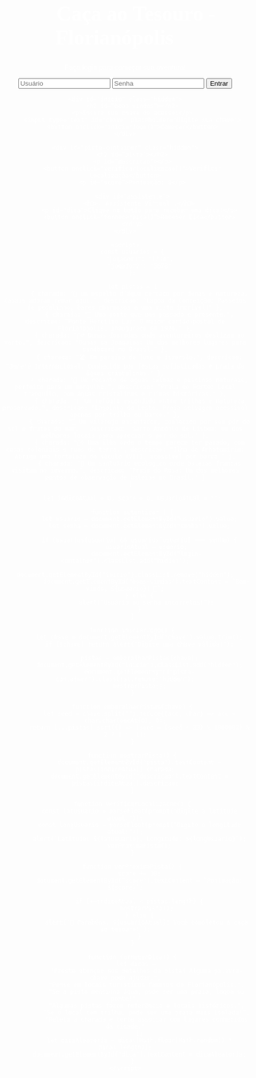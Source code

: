 <!DOCTYPE html>
<html lang="pt-br">
<head>
    <meta charset="UTF-8">
    <meta name="viewport" content="width=device-width, initial-scale=1.0">
    <title>Caça ao Tesouro - Florianópolis</title>
    <link href="https://fonts.googleapis.com/css2?family=Dancing+Script:wght@700&family=Poppins:wght@400;600&display=swap" rel="stylesheet">
    <style>
        body {
            font-family: 'Poppins', sans-serif;
            text-align: center;
            margin: 0;
            padding: 0;
            background: url('https://drive.google.com/uc?export=view&id=1miMk1WTVpS_tOcfJNYrD-B_b2uxdAtc_') no-repeat center center fixed;
            background-size: cover;
            color: #fff;
        }
        h1 {
            font-family: 'Dancing Script', cursive;
            font-size: 3em;
            margin-top: 20px;
        }
        #login-container, #inicio, #pista-container, #medalhas-container {
            margin-top: 50px;
        }
        .hidden {
            display: none;
        }
        #assistente {
            background: rgba(255, 255, 255, 0.2);
            padding: 15px;
            border-radius: 10px;
            margin-top: 20px;
        }
    </style>
</head>
<body>
    <div id="login-container">
        <h1>🌸 Caça ao Tesouro - Florianópolis 🌸</h1>
        <p>Faça login para começar sua aventura!</p>
        <input type="text" id="usuario" placeholder="Usuário">
        <input type="password" id="senha" placeholder="Senha">
        <button onclick="autenticar()">Entrar</button>
    </div>

    <div id="inicio" class="hidden">
        <h2 id="boas-vindas"></h2>
        <p>Insira sua chave de acesso:</p>
        <input type="text" id="chave" placeholder="Digite sua chave">
        <button onclick="iniciarJogo()">Começar</button>
    </div>

    <div id="pista-container" class="hidden">
        <h2 id="pista"></h2>
        <p id="descricao"></p>
        <button onclick="verificarLocalizacao()">Verificar Localização</button>
        <p id="score">Pontuação: 0</p>

        <div id="assistente">
            <h3>💡 Assistente Virtual 💡</h3>
            <p id="dica">Clique no botão para receber uma dica!</p>
            <button onclick="fornecerDica()">Receber Dica</button>
        </div>
    </div>

    <script>
        const usuarios = {
            "jogador1": "1234",
            "jogador2": "5678"
        };

        let pistas = [
            { charada: "🌊 Um espelho d’água cercado por dunas e natureza. Casais adoram remar aqui.", descricao: "Lagoa da Conceição: Passeios de pedalinho, bares charmosos e uma vista incrível!" },
            { charada: "🌉 Uma ponte que une passado e presente.", descricao: "Ponte Hercílio Luz: O maior cartão-postal de Florianópolis, inaugurado em 1926." },
            { charada: "🏄‍♂️ Dunas douradas onde aventureiros deslizam ao vento.", descricao: "Dunas da Joaquina: Um dos melhores lugares para sandboard no Brasil." },
            { charada: "🏖️ Um paraíso de luxo e diversão.", descricao: "Jurerê Internacional: Conhecida por festas sofisticadas e praia de águas cristalinas." },
            { charada: "🐚 Um recanto de águas calmas e piscinas naturais, perfeito para um mergulho.", descricao: "Praia do Forte: Local tranquilo, com águas cristalinas e ruínas históricas." },
            { charada: "🌴 Um refúgio escondido entre trilhas e natureza preservada.", descricao: "Lagoinha do Leste: Praia selvagem acessível apenas por trilha ou barco." },
            { charada: "🍤 Um vilarejo encantador, conhecido por seu pôr do sol e frutos do mar.", descricao: "Santo Antônio de Lisboa: Um dos melhores locais para apreciar o pôr do sol." },
            { charada: "🚣‍♀️ Uma ilha onde o tempo parece ter parado, com casas coloniais e ruas de terra.", descricao: "Ilha de Anhatomirim: Abriga uma fortaleza do século XVIII, acessível por barco." },
            { charada: "🐳 Um santuário ecológico onde baleias francas visitam no inverno.", descricao: "Praia do Rosa: Um dos melhores pontos de observação de baleias no Brasil." }
        ];

        let indiceAtual = 0, score = 0, usuarioAtual = "";

        function autenticar() {
            let usuario = document.getElementById("usuario").value;
            let senha = document.getElementById("senha").value;

            if (usuarios[usuario] && usuarios[usuario] === senha) {
                usuarioAtual = usuario;
                document.getElementById("login-container").classList.add("hidden");
                document.getElementById("inicio").classList.remove("hidden");
                document.getElementById("boas-vindas").textContent = `Bem-vindo, ${usuario}! 🌟`;
            } else {
                alert("Usuário ou senha incorretos!");
            }
        }

        function iniciarJogo() {
            let chave = document.getElementById("chave").value.trim();
            if (!chave) return alert("Digite uma chave válida!");

            pistas = embaralharPistas(chave);
            document.getElementById("inicio").classList.add("hidden");
            document.getElementById("pista-container").classList.remove("hidden");
            mostrarPista();
        }

        function embaralharPistas(chave) {
            let seed = chave.split("").reduce((acc, char) => acc + char.charCodeAt(0), 0);
            return [...pistas].sort(() => (seed = (seed * 33) % 1000003) % 2 ? 1 : -1);
        }

        function mostrarPista() {
            document.getElementById("pista").textContent = pistas[indiceAtual].charada;
            document.getElementById("descricao").textContent = pistas[indiceAtual].descricao;
        }

        function verificarLocalizacao() {
            const latUsuario = parseFloat(prompt("Digite a latitude atual:"));
            const longUsuario = parseFloat(prompt("Digite a longitude atual:"));
            alert(`Latitude: ${latUsuario}, Longitude: ${longUsuario}`);
            verProximaPista();
        }

        function verProximaPista() {
            score += 10;
            document.getElementById("score").textContent = `Pontuação: ${score}`;

            if (++indiceAtual < pistas.length) {
                mostrarPista();
            } else {
                alert(`🎉 Parabéns, ${usuarioAtual}! Você completou a caça ao tesouro!`);
            }
        }

        function fornecerDica() {
            let dicas = [
                "Preste atenção nos detalhes da pista! Alguma palavra-chave pode ajudar.",
                "Pense em locais turísticos famosos de Florianópolis.",
                "Se a pista menciona água, pode ser uma praia, lagoa ou ponte!",
                "Algumas pistas fazem referência a locais históricos.",
                "Se o local tem trilha, pode ser uma praia mais isolada!",
                "Releia a charada e tente associar com lugares conhecidos da cidade."
            ];
            let dicaAleatoria = dicas[Math.floor(Math.random() * dicas.length)];
            document.getElementById("dica").textContent = dicaAleatoria;
        }
    </script>
</body>
</html>
